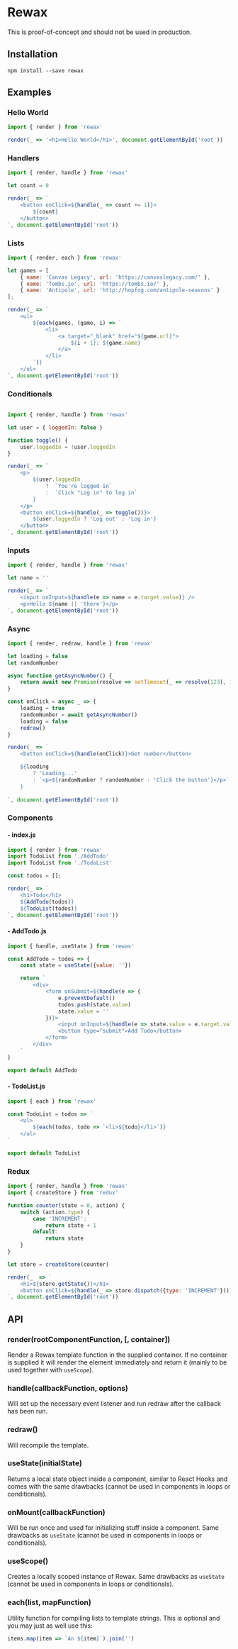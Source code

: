 # Rewax
This is proof-of-concept and should not be used in production.

## Installation
```
npm install --save rewax
```

## Examples
### Hello World
```JavaScript
import { render } from 'rewax'

render(_ => '<h1>Hello World</h1>', document.getElementById('root'))
```

### Handlers
```JavaScript
import { render, handle } from 'rewax'

let count = 0

render(_ => `
    <button onClick=${handle(_ => count += 1)}>
        ${count}
    </button>
`, document.getElementById('root'))
```

### Lists
```JavaScript
import { render, each } from 'rewax'

let games = [
    { name: 'Canvas Legacy', url: 'https://canvaslegacy.com/' },
    { name: 'Tombs.io', url: 'https://tombs.io/' },
    { name: 'Antipole', url: 'http://hopfog.com/antipole-seasons' }
];

render(_ => `
    <ul>
        ${each(games, (game, i) => `
            <li>
                <a target="_blank" href="${game.url}">
                    ${i + 1}: ${game.name}
                </a>
            </li>
        `)}
    </ul>
`, document.getElementById('root'))
```

### Conditionals
```JavaScript

import { render, handle } from 'rewax'

let user = { loggedIn: false }

function toggle() {
    user.loggedIn = !user.loggedIn
}

render(_ => `
    <p>
        ${user.loggedIn 
            ?  `You're logged in`
            :  `Click "Log in" to log in`
        }
    </p>
    <button onClick=${handle(_ => toggle())}>
        ${user.loggedIn ? 'Log out' : 'Log in'}
    </button>
`, document.getElementById('root'))
```

### Inputs
```JavaScript
import { render, handle } from 'rewax'

let name = ''

render(_ => `
    <input onInput=${handle(e => name = e.target.value)} />
    <p>Hello ${name || 'there'}</p>
`, document.getElementById('root'))
```

### Async
```JavaScript
import { render, redraw, handle } from 'rewax'

let loading = false
let randomNumber

async function getAsyncNumber() {
    return await new Promise(resolve => setTimeout(_ => resolve(123), 1000))
}

const onClick = async _ => {
    loading = true
    randomNumber = await getAsyncNumber()
    loading = false
    redraw()
}

render(_ => `
    <button onClick=${handle(onClick)}>Get number</button>

    ${loading
        ? 'Loading...'
        : `<p>${randomNumber ? randomNumber : 'Click the button'}</p>`
    }
	
`, document.getElementById('root'))
```

### Components
#### - index.js
```JavaScript
import { render } from 'rewax'
import TodoList from './AddTodo'
import TodoList from './TodoList'

const todos = [];

render(_ => `
    <h1>Todo</h1>
    ${AddTodo(todos)}
    ${TodoList(todos)}
`, document.getElementById('root'))
```
#### - AddTodo.js
```JavaScript
import { handle, useState } from 'rewax'

const AddTodo = todos => {
    const state = useState({value: ''})

    return `
        <div>
            <form onSubmit=${handle(e => {
                e.preventDefault()
                todos.push(state.value)
                state.value = ''
            })}>
                <input onInput=${handle(e => state.value = e.target.value)} value="${state.value}" />
                <button type="submit">Add Todo</button>
            </form>
        </div>
    `
}

export default AddTodo
```
#### - TodoList.js
```JavaScript
import { each } from 'rewax'

const TodoList = todos => `
    <ul>
        ${each(todos, todo => `<li>${todo}</li>`)}
    </ul>
`

export default TodoList
```

### Redux
```JavaScript
import { render, handle } from 'rewax'
import { createStore } from 'redux'

function counter(state = 0, action) {
    switch (action.type) {
        case 'INCREMENT':
            return state + 1
        default:
            return state
    }
}

let store = createStore(counter)

render(_  => `
    <h1>${store.getState()}</h1>
    <button onClick=${handle(_ => store.dispatch({type: 'INCREMENT'}))}>Increment</button>
`, document.getElementById('root'))
```

## API
### render(rootComponentFunction, [, container])
Render a Rewax template function in the supplied container. If no container is supplied it will render the element immediately and return it (mainly to be used together with `useScope`).

### handle(callbackFunction, options)
Will set up the necessary event listener and run redraw after the callback has been run.

### redraw()
Will recompile the template.

### useState(initialState)
Returns a local state object inside a component, similar to React Hooks and comes with the same drawbacks (cannot be used in components in loops or conditionals).

### onMount(callbackFunction)
Will be run once and used for initializing stuff inside a component. Same drawbacks as `useState` (cannot be used in components in loops or conditionals).

### useScope()
Creates a locally scoped instance of Rewax. Same drawbacks as `useState` (cannot be used in components in loops or conditionals).

### each(list, mapFunction)
Utility function for compiling lists to template strings. This is optional and you may just as well use this:
```JavaScript
items.map(item => `An ${item}`).join('')
```
